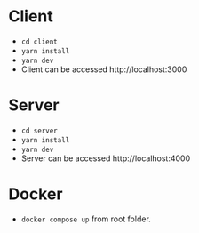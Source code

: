 # Client
- `cd client`
- `yarn install`
- `yarn dev`
- Client can be accessed http://localhost:3000

# Server
- `cd server`
- `yarn install`
- `yarn dev`
- Server can be accessed http://localhost:4000

# Docker
 - `docker compose up` from root folder.
